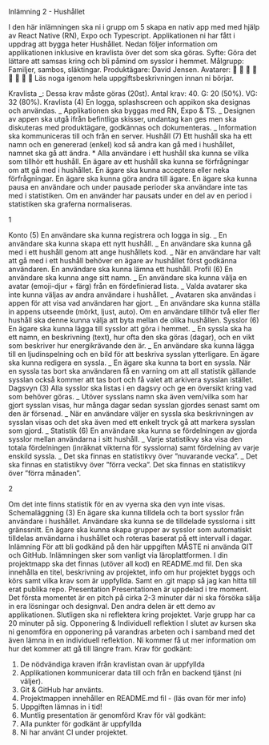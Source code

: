Inlämning 2 - Hushållet

I den här inlämningen ska ni i grupp om 5 skapa en nativ app med med hjälp av React
Native (RN), Expo och Typescript. Applikationen ni har fått i uppdrag att bygga heter
Hushållet. Nedan följer information om applikationen inklusive en kravlista över det som
ska göras.
Syfte: Göra det lättare att samsas kring och bli påmind om sysslor i hemmet.
Målgrupp: Familjer, sambos, släktingar.
Produktägare: David Jensen.
Avatarer: 🦊 🐷 🐸 🐥 🐙 🐬 🦉 🦄
Läs noga igenom hela uppgiftsbeskrivningen innan ni börjar.

Kravlista
_: Dessa krav måste göras (20st).
Antal krav: 40.
G: 20 (50%).
VG: 32 (80%).
Kravlista (4)
En logga, splashscreen och appikon ska designas och användas. _
Applikationen ska byggas med RN, Expo & TS. _
Designen av appen ska utgå ifrån befintliga skisser, undantag kan ges men ska diskuteras
med produktägare, godkännas och dokumenteras. _
Information ska kommuniceras till och från en server.
Hushåll (7)
Ett hushåll ska ha ett namn och en genererad (enkel) kod så andra kan gå med i hushållet,
namnet ska gå att ändra. \*
Alla användare i ett hushåll ska kunna se vilka som tillhör ett hushåll.
En ägare av ett hushåll ska kunna se förfrågningar om att gå med i hushållet.
En ägare ska kunna acceptera eller neka förfrågningar.
En ägare ska kunna göra andra till ägare.
En ägare ska kunna pausa en användare och under pausade perioder ska användare inte
tas med i statistiken.
Om en använder har pausats under en del av en period i statistiken ska graferna
normaliseras.

1

Konto (5)
En användare ska kunna registrera och logga in sig. _
En användare ska kunna skapa ett nytt hushåll. _
En användare ska kunna gå med i ett hushåll genom att ange hushållets kod. _
När en användare har valt att gå med i ett hushåll behöver en ägare av hushållet först
godkänna användaren.
En användare ska kunna lämna ett hushåll.
Profil (6)
En användare ska kunna ange sitt namn. _
En användare ska kunna välja en avatar (emoji-djur + färg) från en fördefinierad lista. _
Valda avatarer ska inte kunna väljas av andra användare i hushållet. _
Avataren ska användas i appen för att visa vad användaren har gjort. _
En användare ska kunna ställa in appens utseende (mörkt, ljust, auto).
Om en användare tillhör två eller fler hushåll ska denne kunna välja att byta mellan de
olika hushållen.
Sysslor (6)
En ägare ska kunna lägga till sysslor att göra i hemmet. _
En syssla ska ha ett namn, en beskrivning (text), hur ofta den ska göras (dagar), och en
vikt som beskriver hur energikrävande den är. _
En användare ska kunna lägga till en ljudinspelning och en bild för att beskriva sysslan
ytterligare.
En ägare ska kunna redigera en syssla. _
En ägare ska kunna ta bort en syssla.
När en syssla tas bort ska användaren få en varning om att all statistik gällande sysslan
också kommer att tas bort och få valet att arkivera sysslan istället.
Dagsvyn (3)
Alla sysslor ska listas i en dagsvy och ge en översikt kring vad som behöver göras. _
Utöver sysslans namn ska även vem/vilka som har gjort sysslan visas, hur många dagar
sedan sysslan gjordes senast samt om den är försenad. _
När en användare väljer en syssla ska beskrivningen av sysslan visas och det ska även
med ett enkelt tryck gå att markera sysslan som gjord. _
Statistik (6)
En användare ska kunna se fördelningen av gjorda sysslor mellan användarna i sitt
hushåll. _
Varje statistikvy ska visa den totala fördelningen (inräknat vikterna för sysslorna) samt
fördelning av varje enskild syssla. _
Det ska finnas en statistikvy över ”nuvarande vecka”. _
Det ska finnas en statistikvy över ”förra vecka”.
Det ska finnas en statistikvy över ”förra månaden”.

2

Om det inte finns statistik för en av vyerna ska den vyn inte visas.
Schemaläggning (3)
En ägare ska kunna tilldela och ta bort sysslor från användare i hushållet.
Användare ska kunna se de tilldelade sysslorna i sitt gränssnitt.
En ägare ska kunna skapa grupper av sysslor som automatiskt tilldelas användarna i
hushållet och roteras baserat på ett intervall i dagar.
Inlämning
För att bli godkänd på den här uppgiften MÅSTE ni använda GIT och GitHub.
Inlämningen sker som vanligt via läroplattformen. I din projektmapp ska det finnas
(utöver all kod) en README.md fil. Den ska innehålla en titel, beskrivning av projektet,
info om hur projektet byggs och körs samt vilka krav som är uppfyllda. Samt en .git mapp
så jag kan hitta till erat publika repo.
Presentation
Presentationen är uppdelad i tre moment. Det första momentet är en pitch på cirka 2-3
minuter där ni ska försöka sälja in era lösningar och designval. Den andra delen är ett
demo av applikationen. Slutligen ska ni reflektera kring projektet. Varje grupp har ca 20
minuter på sig.
Opponering & Individuell reflektion
I slutet av kursen ska ni genomföra en opponering på varandras arbeten och i samband
med det även lämna in en individuell reflektion. Ni kommer få ut mer information om
hur det kommer att gå till längre fram.
Krav för godkänt:

1. De nödvändiga kraven ifrån kravlistan ovan är uppfyllda
2. Applikationen kommunicerar data till och från en backend tjänst (ni väljer).
3. Git & GitHub har använts.
4. Projektmappen innehåller en README.md fil - (läs ovan för mer info)
5. Uppgiften lämnas in i tid!
6. Muntlig presentation är genomförd
   Krav för väl godkänt:
7. Alla punkter för godkänt är uppfyllda
8. Ni har använt CI under projektet.

